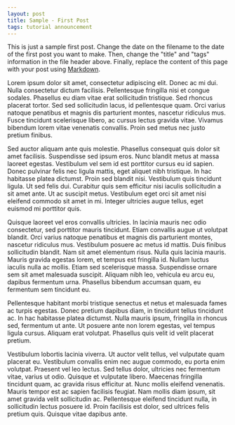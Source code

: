 ```yaml
---
layout: post
title: Sample - First Post
tags: tutorial announcement
---
```


This is just a sample first post. Change the date on the filename to the date of the first post you want to make. Then, change the "title" and "tags" information in the file header above. Finally, replace the content of this page with your post using [Markdown](https://www.markdownguide.org/cheat-sheet/).

Lorem ipsum dolor sit amet, consectetur adipiscing elit. Donec ac mi dui. Nulla consectetur dictum facilisis. Pellentesque fringilla nisi et congue sodales. Phasellus eu diam vitae erat sollicitudin tristique. Sed rhoncus placerat tortor. Sed sed sollicitudin lacus, id pellentesque quam. Orci varius natoque penatibus et magnis dis parturient montes, nascetur ridiculus mus. Fusce tincidunt scelerisque libero, ac cursus lectus gravida vitae. Vivamus bibendum lorem vitae venenatis convallis. Proin sed metus nec justo pretium finibus.

Sed auctor aliquam ante quis molestie. Phasellus consequat quis dolor sit amet facilisis. Suspendisse sed ipsum eros. Nunc blandit metus at massa laoreet egestas. Vestibulum vel sem id est porttitor cursus eu id sapien. Donec pulvinar felis nec ligula mattis, eget aliquet nibh tristique. In hac habitasse platea dictumst. Proin sed blandit nisi. Vestibulum quis tincidunt ligula. Ut sed felis dui. Curabitur quis sem efficitur nisi iaculis sollicitudin a sit amet ante. Ut ac suscipit metus. Vestibulum eget orci sit amet nisi eleifend commodo sit amet in mi. Integer ultricies augue tellus, eget euismod mi porttitor quis.

Quisque laoreet vel eros convallis ultricies. In lacinia mauris nec odio consectetur, sed porttitor mauris tincidunt. Etiam convallis augue ut volutpat blandit. Orci varius natoque penatibus et magnis dis parturient montes, nascetur ridiculus mus. Vestibulum posuere ac metus id mattis. Duis finibus sollicitudin blandit. Nam sit amet elementum risus. Nulla quis lacinia mauris. Mauris gravida egestas lorem, et tempus est fringilla id. Nullam luctus iaculis nulla ac mollis. Etiam sed scelerisque massa. Suspendisse ornare sem sit amet malesuada suscipit. Aliquam nibh leo, vehicula eu arcu eu, dapibus fermentum urna. Phasellus bibendum accumsan quam, eu fermentum sem tincidunt eu.

Pellentesque habitant morbi tristique senectus et netus et malesuada fames ac turpis egestas. Donec pretium dapibus diam, in tincidunt tellus tincidunt ac. In hac habitasse platea dictumst. Nulla mauris ipsum, fringilla in rhoncus sed, fermentum ut ante. Ut posuere ante non lorem egestas, vel tempus ligula cursus. Aliquam erat volutpat. Phasellus quis velit id velit placerat pretium.

Vestibulum lobortis lacinia viverra. Ut auctor velit tellus, vel vulputate quam placerat eu. Vestibulum convallis enim nec augue commodo, eu porta enim volutpat. Praesent vel leo lectus. Sed tellus dolor, ultricies nec fermentum vitae, varius ut odio. Quisque et vulputate libero. Maecenas fringilla tincidunt quam, ac gravida risus efficitur at. Nunc mollis eleifend venenatis. Mauris tempor est ac sapien facilisis feugiat. Nam mollis diam ipsum, sit amet gravida velit sollicitudin ac. Pellentesque eleifend tincidunt nulla, in sollicitudin lectus posuere id. Proin facilisis est dolor, sed ultrices felis pretium quis. Quisque vitae dapibus ante.